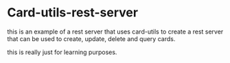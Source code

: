 # Card-utils-rest-server

this is an example of a rest server that uses card-utils to create a rest server that can be used to create, update, delete and query cards.

this is really just for learning purposes.